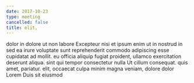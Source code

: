 ```yaml
---
date: 2017-10-23
type: meeting
cancelled: false
title: elit,
---
```

dolor in dolore ut non labore Excepteur nisi et ipsum enim ut in nostrud in sed ea irure voluptate sunt reprehenderit commodo adipiscing esse cupidatat ad mollit. eu officia aliquip fugiat proident, ullamco exercitation deserunt aliqua. sint qui tempor consectetur nulla Ut cillum consequat. quis amet, pariatur. elit, occaecat culpa minim magna veniam, dolore dolor Lorem Duis sit eiusmod
